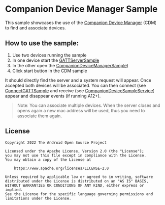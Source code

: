 # Companion Device Manager Sample

This sample showcases the use of the
[Companion Device Manager](https://developer.android.com/reference/android/companion/CompanionDeviceManager#startSystemDataTransfer(int,%20java.util.concurrent.Executor,%20android.os.OutcomeReceiver%3Cjava.lang.Void,android.companion.CompanionException%3E))
(CDM) to find and associate devices. 

## How to use the sample:

1. Use two devices running the sample
2. In one device start the [GATTServerSample](../ble/src/main/java/com/example/platform/connectivity/bluetooth/ble/GATTServerSample.kt)
3. In the other open the [CompanionDeviceManagerSample](/src/main/java/com/example/platform/connectivity/bluetooth/cdm/CompanionDeviceManagerSample.kt))
4. Click start button in the CDM sample

It should directly find the server and a system request will appear. Once accepted both devices will
be associated. You can then connect (see [ConnectGATTSample](../ble/src/main/java/com/example/platform/connectivity/bluetooth/ble/ConnectGATTSample.kt)
and receive (see [CompanionDeviceSampleService](/src/main/java/com/example/platform/connectivity/bluetooth/cdm/CompanionDeviceSampleService.kt))
appear and disappear events (if running A12+).

> Note: You can associate multiple devices. When the server closes and opens again a new mac address
> will be used, thus you need to associate them again.

## License

```
Copyright 2022 The Android Open Source Project
 
Licensed under the Apache License, Version 2.0 (the "License");
you may not use this file except in compliance with the License.
You may obtain a copy of the License at

    https://www.apache.org/licenses/LICENSE-2.0

Unless required by applicable law or agreed to in writing, software
distributed under the License is distributed on an "AS IS" BASIS,
WITHOUT WARRANTIES OR CONDITIONS OF ANY KIND, either express or implied.
See the License for the specific language governing permissions and
limitations under the License.
```
